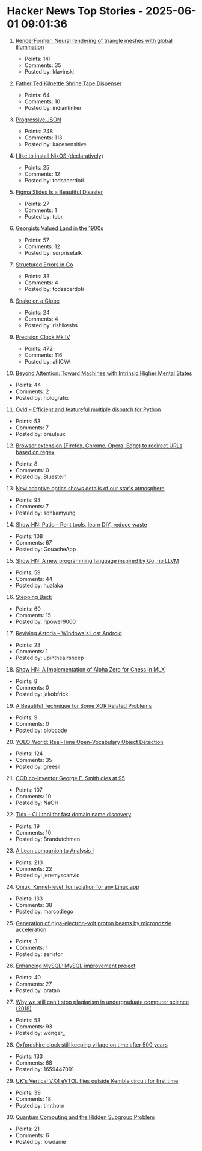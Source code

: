 # Hacker News Top Stories - 2025-06-01 09:01:36

1. [RenderFormer: Neural rendering of triangle meshes with global illumination](https://microsoft.github.io/renderformer/)
   - Points: 141
   - Comments: 35
   - Posted by: klavinski

2. [Father Ted Kilnettle Shrine Tape Dispenser](https://stephencoyle.net/kilnettle)
   - Points: 64
   - Comments: 10
   - Posted by: indiantinker

3. [Progressive JSON](https://overreacted.io/progressive-json/)
   - Points: 248
   - Comments: 113
   - Posted by: kacesensitive

4. [I like to install NixOS (declaratively)](https://michael.stapelberg.ch/posts/2025-06-01-nixos-installation-declarative/)
   - Points: 25
   - Comments: 12
   - Posted by: todsacerdoti

5. [Figma Slides Is a Beautiful Disaster](https://allenpike.com/2025/figma-slides-beautiful-disaster)
   - Points: 27
   - Comments: 1
   - Posted by: tobr

6. [Georgists Valued Land in the 1900s](https://progressandpoverty.substack.com/p/how-georgists-valued-land-in-the)
   - Points: 57
   - Comments: 12
   - Posted by: surprisetalk

7. [Structured Errors in Go](https://southcla.ws/structured-errors-in-go)
   - Points: 33
   - Comments: 4
   - Posted by: todsacerdoti

8. [Snake on a Globe](https://engaging-data.com/snake-globe/)
   - Points: 24
   - Comments: 4
   - Posted by: rishikeshs

9. [Precision Clock Mk IV](https://mitxela.com/projects/precision_clock_mk_iv)
   - Points: 472
   - Comments: 116
   - Posted by: ahlCVA

10. [Beyond Attention: Toward Machines with Intrinsic Higher Mental States](https://arxiv.org/abs/2505.06257)
   - Points: 44
   - Comments: 2
   - Posted by: holografix

11. [Ovld – Efficient and featureful multiple dispatch for Python](https://github.com/breuleux/ovld)
   - Points: 53
   - Comments: 7
   - Posted by: breuleux

12. [Browser extension (Firefox, Chrome, Opera, Edge) to redirect URLs based on regex](https://github.com/einaregilsson/Redirector)
   - Points: 8
   - Comments: 0
   - Posted by: Bluestein

13. [New adaptive optics shows details of our star's atmosphere](https://nso.edu/press-release/new-adaptive-optics-shows-stunning-details-of-our-stars-atmosphere/)
   - Points: 93
   - Comments: 7
   - Posted by: sohkamyung

14. [Show HN: Patio – Rent tools, learn DIY, reduce waste](https://patio.so)
   - Points: 108
   - Comments: 67
   - Posted by: GouacheApp

15. [Show HN: A new programming language inspired by Go, no LLVM](https://github.com/nature-lang/nature)
   - Points: 59
   - Comments: 44
   - Posted by: hualaka

16. [Stepping Back](https://rjp.io/blog/2025-05-31-stepping-back)
   - Points: 60
   - Comments: 15
   - Posted by: rjpower9000

17. [Reviving Astoria – Windows's Lost Android](https://trungnt2910.com/astoria-windows-android/)
   - Points: 23
   - Comments: 1
   - Posted by: upintheairsheep

18. [Show HN: A Implementation of Alpha Zero for Chess in MLX](https://github.com/koogle/mlx-playground/tree/main/chesszero)
   - Points: 8
   - Comments: 0
   - Posted by: jakobfrick

19. [A Beautiful Technique for Some XOR Related Problems](https://codeforces.com/blog/entry/68953)
   - Points: 9
   - Comments: 0
   - Posted by: blobcode

20. [YOLO-World: Real-Time Open-Vocabulary Object Detection](https://arxiv.org/abs/2401.17270)
   - Points: 124
   - Comments: 35
   - Posted by: greesil

21. [CCD co-inventor George E. Smith dies at 95](https://www.nytimes.com/2025/05/30/science/george-e-smith-dead.html)
   - Points: 107
   - Comments: 10
   - Posted by: NaOH

22. [Tldx – CLI tool for fast domain name discovery](https://github.com/brandonyoungdev/tldx)
   - Points: 19
   - Comments: 10
   - Posted by: Brandutchmen

23. [A Lean companion to Analysis I](https://terrytao.wordpress.com/2025/05/31/a-lean-companion-to-analysis-i/)
   - Points: 213
   - Comments: 22
   - Posted by: jeremyscanvic

24. [Oniux: Kernel-level Tor isolation for any Linux app](https://blog.torproject.org/introducing-oniux-tor-isolation-using-linux-namespaces/)
   - Points: 133
   - Comments: 38
   - Posted by: marcodiego

25. [Generation of giga-electron-volt proton beams by micronozzle acceleration](https://www.nature.com/articles/s41598-025-03385-x)
   - Points: 3
   - Comments: 1
   - Posted by: zeristor

26. [Enhancing MySQL: MySQL improvement project](https://github.com/enhancedformysql/enhancedformysql)
   - Points: 40
   - Comments: 27
   - Posted by: bratao

27. [Why we still can't stop plagiarism in undergraduate computer science (2018)](https://kevinchen.co/blog/cant-stop-plagiarism-in-computer-science/)
   - Points: 53
   - Comments: 93
   - Posted by: wonger_

28. [Oxfordshire clock still keeping village on time after 500 years](https://www.bbc.com/news/articles/cz70p0qevlro)
   - Points: 133
   - Comments: 68
   - Posted by: 1659447091

29. [UK's Vertical VX4 eVTOL flies outside Kemble circuit for first time](https://flyer.co.uk/feature/uks-vertical-vx4-evtol-flies-outside-kemble-circuit-for-first-time/)
   - Points: 39
   - Comments: 18
   - Posted by: timthorn

30. [Quantum Computing and the Hidden Subgroup Problem](https://www.daniellowengrub.com/blog/2025/04/23/hidden-subgroup)
   - Points: 21
   - Comments: 6
   - Posted by: lowdanie

